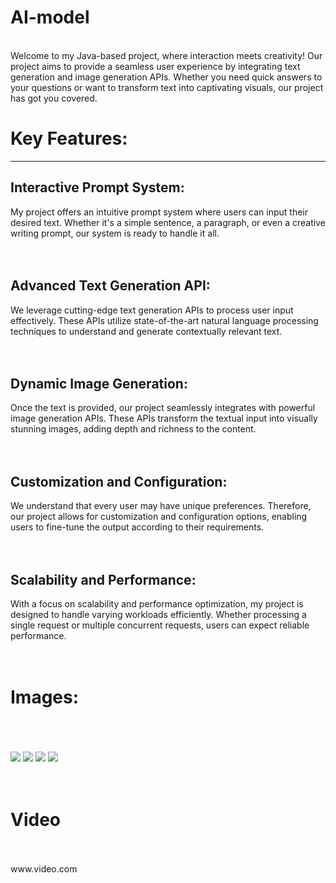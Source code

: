 # AI-model
<br>
Welcome to my Java-based project, where interaction meets creativity! Our project aims to provide a seamless user experience by integrating text generation and image generation APIs. Whether you need quick answers to your questions or want to transform text into captivating visuals, our project has got you covered.
<br>
<h1>Key Features:</h1>
<hr>
<h2>Interactive Prompt System:</h2>
My project offers an intuitive prompt system where users can input their desired text. Whether it's a simple sentence, a paragraph, or even a creative writing prompt, our system is ready to handle it all.
<br><br><br>

<h2>Advanced Text Generation API:</h2>
We leverage cutting-edge text generation APIs to process user input effectively. These APIs utilize state-of-the-art natural language processing techniques to understand and generate contextually relevant text.
<br><br><br>

<h2>Dynamic Image Generation:</h2>
Once the text is provided, our project seamlessly integrates with powerful image generation APIs. These APIs transform the textual input into visually stunning images, adding depth and richness to the content.
<br><br><br>

<h2>Customization and Configuration:</h2>
We understand that every user may have unique preferences. Therefore, our project allows for customization and configuration options, enabling users to fine-tune the output according to their requirements.
<br><br><br>

<h2>Scalability and Performance:</h2>
With a focus on scalability and performance optimization, my project is designed to handle varying workloads efficiently. Whether processing a single request or multiple concurrent requests, users can expect reliable performance.
<br><br><br>

<h1>Images:</h1>
<br><br> <br>

<img src="https://github.com/Karan-Kumar-Mishra/AI-model/assets/93134411/17ecff11-ca86-4309-a215-97cd7d4c7aa9">
<img src="https://github.com/Karan-Kumar-Mishra/AI-model/assets/93134411/a81426e4-cdce-4327-ba96-a125cc3b7bb1">
<img src="https://github.com/Karan-Kumar-Mishra/AI-model/assets/93134411/b77650bd-3e9f-4549-a1a3-653e4336e71e">
<img src="https://github.com/Karan-Kumar-Mishra/AI-model/assets/93134411/6b30e0eb-e688-43e6-8a2e-23fe8a4769fa">
<br><br> <br>
<h1>Video</h1>
<br><br> 
<a herf="https://www.linkedin.com/posts/karan-mishra-892970247_java-ai-texttoimage-activity-7171039506886848512-RAsh?trk">www.video.com</a>











